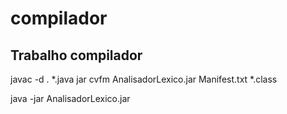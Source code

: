 # compilador

## Trabalho compilador

javac -d . *.java
jar cvfm AnalisadorLexico.jar Manifest.txt *.class 

java -jar AnalisadorLexico.jar
